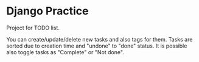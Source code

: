 # Django Practice
Project for TODO list.

You can create/update/delete new tasks and also tags for them.
Tasks are sorted due to creation time and "undone" to "done" status.
It is possible also toggle tasks as "Complete" or  "Not done".


